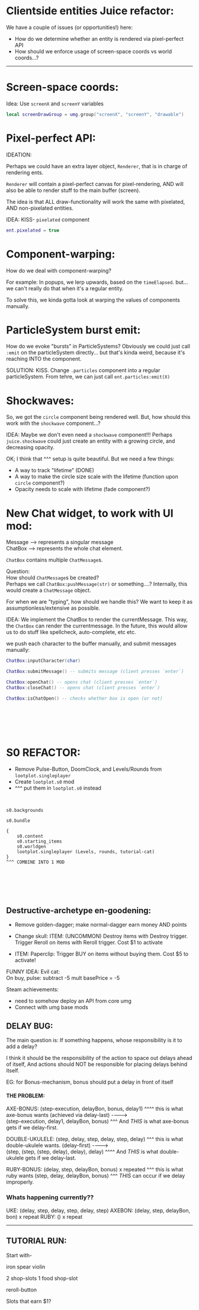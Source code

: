 

# Clientside entities Juice refactor:

We have a couple of issues (or opportunities!) here:

- How do we determine whether an entity is rendered via pixel-perfect API
- How should we enforce usage of screen-space coords vs world coords...?


---

# Screen-space coords:
Idea: Use `screenX` and `screenY` variables
```lua
local screenDrawGroup = umg.group("screenX", "screenY", "drawable")
```



# Pixel-perfect API:
IDEATION: 

Perhaps we could have an extra layer object, `Renderer`, 
that is in charge of rendering ents. 

`Renderer` will contain a pixel-perfect canvas for pixel-rendering,
AND will also be able to render stuff to the main buffer (screen).

The idea is that ALL draw-functionality will work the same with
pixelated, AND non-pixelated entities.

IDEA: KISS- `pixelated` component
```lua
ent.pixelated = true
```



# Component-warping:
How do we deal with component-warping?

For example: In popups, we lerp upwards, based on the `timeElapsed`.
but... we can't really do that when it's a regular entity.

To solve this, we kinda gotta look at warping the values of components
manually.



# ParticleSystem burst emit:
How do we evoke "bursts" in ParticleSystems?
Obviously we could just call `:emit` on the particleSystem directly...
but that's kinda weird, because it's reaching INTO the component.

SOLUTION: KISS.
Change `.particles` component into a regular particleSystem.
From tehre, we can just call `ent.particles:emit(X)`





# Shockwaves:

So, we got the `circle` component being rendered well.
But, how should this work with the `shockwave` component...?

IDEA:
Maybe we don't even need a `shockwave` component!!!
Perhaps `juice.shockwave` could just create an entity with a growing circle,
and decreasing opacity.

OK; I think that ^^^ setup is quite beautiful.
But we need a few things:
- A way to track "lifetime" (DONE)
- A way to make the circle size scale with the lifetime 
    (function upon `circle` component?)
- Opacity needs to scale with lifetime 
    (fade component?)







# New Chat widget, to work with UI mod:
Message --> represents a singular message  
ChatBox --> represents the whole chat element.  

`ChatBox` contains multiple `ChatMessage`s.

Question:  
How should `ChatMessage`s be created?  
Perhaps we call `ChatBox:pushMessage(str)` or something....?
Internally, this would create a `ChatMessage` object.

For when we are "typing", how should we handle this?
We want to keep it as assumptionless/extensive as possible.  

IDEA: We implement the ChatBox to render the currentMessage.
This way, the `ChatBox` can render the currentmessage.
In the future, this would allow us to do stuff like spellcheck,
auto-complete, etc etc.

we push each character to the buffer manually,
and submit messages manually:
```lua
ChatBox:inputCharacter(char)

ChatBox:submitMessage() -- submits message (client presses `enter`)

ChatBox:openChat() -- opens chat (client presses `enter`)
ChatBox:closeChat() -- opens chat (client presses `enter`)

ChatBox:isChatOpen() -- checks whether box is open (or not)
```






<br/>
<br/>
<br/>
<br/>


# S0 REFACTOR:
- Remove Pulse-Button, DoomClock, and Levels/Rounds from `lootplot.singleplayer`
- Create `lootplot.s0` mod
- ^^^ put them in `lootplot.s0` instead

<br/>

```
s0.backgrounds

s0.bundle

{
    s0.content
    s0.starting_items
    s0.worldgen
    lootplot.singleplayer (Levels, rounds, tutorial-cat)
}
^^^ COMBINE INTO 1 MOD
```



<br/>
<br/>
<br/>
<br/>

## Destructive-archetype en-goodening:

- Remove golden-dagger; make normal-dagger earn money AND points

- Change skull:
ITEM: (UNCOMMON) Destroy items with Destroy trigger. Trigger Reroll on items with Reroll trigger. Cost $1 to activate



- ITEM: Paperclip:
Trigger BUY on items without buying them. Cost $5 to activate!


FUNNY IDEA:
Evil cat:  
On buy, pulse: subtract -5 mult
basePrice = -5


Steam achievements:
- need to somehow deploy an API from core umg
- Connect with umg base mods


## DELAY BUG:
The main question is:
If something happens, whose responsibility is it to add a delay?

I think it should be the responsibility of the action to space out delays ahead of itself,
And actions should NOT be responsible for placing delays behind itself.

EG: for Bonus-mechanism, bonus should put a delay in front of itself

#### THE PROBLEM:

AXE-BONUS:
(step-execution, delayBon, bonus, delay1)
^^^^ this is what axe-bonus wants (achieved via delay-last)
---->  
(step-execution, delay1, delayBon, bonus)
^^^ And *THIS* is what axe-bonus gets if we delay-first.

DOUBLE-UKULELE:
(step, delay, step, delay, step, delay)
^^^ this is what double-ukulele wants. (delay-first)
---->  
(step, (step, (step, delay), delay), delay)
^^^^ And *THIS* is what double-ukulele gets if we delay-last.

RUBY-BONUS:
(delay, step, delayBon, bonus) x repeated
^^^ this is what ruby wants
(step, delay, delayBon, bonus)
^^^ *THIS* can occur if we delay improperly.



### Whats happening currently??
UKE: (delay, step, delay, step, delay, step)
AXEBON: (delay, step, delayBon, bon) x repeat
RUBY: () x repeat



----

## TUTORIAL RUN:

Start with- 

iron spear
violin

2 shop-slots
1 food shop-slot

reroll-button

Slots that earn $1?





